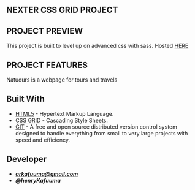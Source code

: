 ## NEXTER CSS GRID PROJECT

## PROJECT PREVIEW
This project is built to level up on advanced css with sass.
Hosted [HERE](https://kafuuma.github.io/Natours-advanced-css-sass/)

## PROJECT FEATURES

Natuours is a webpage for tours and travels

## Built With

* [HTML5](https://www.w3.org/html/) - Hypertext Markup Language.
* [CSS GRID](https://www.w3.org/Style/CSS/Overview.en.html) - Cascading Style Sheets.
* [GIT](https://git-scm.com/) - A free and open source distributed version control system designed to handle everything from small to very large projects with speed and efficiency.

## Developer
- _**arkafuuma@gmail.com**_
- _**@henryKafuuma**_
